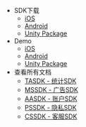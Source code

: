 
* SDK下载
	* [iOS](https://github.com/Avid-ly/iOS-PSSDK-Demo/releases) 
	* [Android](http://bx-mvn.dataverse.cn:58081/repository/maven-releases/com/ps/sdk/pssdk/2.0.0.1/pssdk-2.0.0.1.aar) 
	* [Unity Package](https://github.com/Avid-ly/PSSDK_UnityPlugin) 
* Demo
	* [iOS](https://github.com/Avid-ly/iOS-PSSDK-Demo) 
	* [Android](https://github.com/Avid-ly/Android-PSSDK-Demo) 
	* [Unity Package](https://github.com/Avid-ly/Unity-PSSDK_AndroidDemo) 
* 查看所有文档
	* [TASDK - 统计SDK](/tasdk/) 
	* [MSSDK - 广告SDK](/mssdk/) 
	* [AASDK - 账户SDK](/aasdk/) 
	* [PSSDK - 隐私SDK](/pssdk/) 
	* [CSSDK - 客服SDK](/cssdk/) 